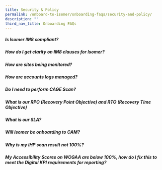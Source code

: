 ```yaml
---
title: Security & Policy
permalink: /onboard-to-isomer/onboarding-faqs/security-and-policy/
description: ""
third_nav_title: Onboarding FAQs
---
```

##### Is Isomer IM8 compliant?

##### How do I get clarity on IM8 clauses for Isomer?

##### How are sites being monitored?

##### How are accounts logs managed?

##### Do I need to perform CAGE Scan?

##### What is our RPO (Recovery Point Objective) and RTO (Recovery Time Objective)

##### What is our SLA?

##### Will Isomer be onboarding to CAM?

##### Why is my IHP scan result not 100%?

##### My Accessibility Scores on WOGAA are below 100%, how do I fix this to meet the Digital KPI requirements for reporting?